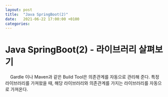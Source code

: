 ```yaml
---
layout: post
title:  "Java SpringBoot(2)"
date:   2021-06-22 17:00:00 +0100
categories:
---
```


# Java SpringBoot(2) - 라이브러리 살펴보기
&nbsp;
&nbsp;
Gardle 이나 Maven과 같은 Build Tool은 의존관계를 자동으로 관리해 준다.
특정 라이브러리를 가져왔을 때, 해당 라이브러리와 의존관계를 가지는 라이브러리를 자동으로
가져온다.
